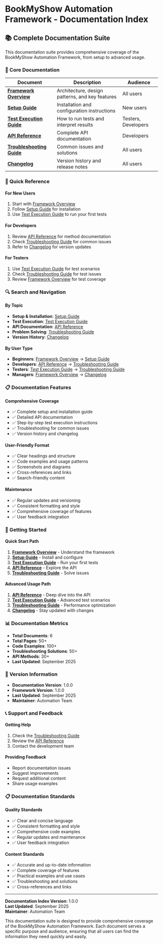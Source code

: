 # BookMyShow Automation Framework - Documentation Index

## 📚 Complete Documentation Suite

This documentation suite provides comprehensive coverage of the BookMyShow Automation Framework, from setup to advanced usage.

### 🎯 Core Documentation

| Document | Description | Audience |
|----------|-------------|----------|
| **[Framework Overview](FRAMEWORK_OVERVIEW.md)** | Architecture, design patterns, and key features | All users |
| **[Setup Guide](SETUP_GUIDE.md)** | Installation and configuration instructions | New users |
| **[Test Execution Guide](TEST_EXECUTION.md)** | How to run tests and interpret results | Testers, Developers |
| **[API Reference](API_REFERENCE.md)** | Complete API documentation | Developers |
| **[Troubleshooting Guide](TROUBLESHOOTING.md)** | Common issues and solutions | All users |
| **[Changelog](CHANGELOG.md)** | Version history and release notes | All users |

### 📖 Quick Reference

#### For New Users
1. Start with [Framework Overview](FRAMEWORK_OVERVIEW.md)
2. Follow [Setup Guide](SETUP_GUIDE.md) for installation
3. Use [Test Execution Guide](TEST_EXECUTION.md) to run your first tests

#### For Developers
1. Review [API Reference](API_REFERENCE.md) for method documentation
2. Check [Troubleshooting Guide](TROUBLESHOOTING.md) for common issues
3. Refer to [Changelog](CHANGELOG.md) for version updates

#### For Testers
1. Use [Test Execution Guide](TEST_EXECUTION.md) for test scenarios
2. Check [Troubleshooting Guide](TROUBLESHOOTING.md) for test issues
3. Review [Framework Overview](FRAMEWORK_OVERVIEW.md) for test coverage

### 🔍 Search and Navigation

#### By Topic
- **Setup & Installation**: [Setup Guide](SETUP_GUIDE.md)
- **Test Execution**: [Test Execution Guide](TEST_EXECUTION.md)
- **API Documentation**: [API Reference](API_REFERENCE.md)
- **Problem Solving**: [Troubleshooting Guide](TROUBLESHOOTING.md)
- **Version History**: [Changelog](CHANGELOG.md)

#### By User Type
- **Beginners**: [Framework Overview](FRAMEWORK_OVERVIEW.md) → [Setup Guide](SETUP_GUIDE.md)
- **Developers**: [API Reference](API_REFERENCE.md) → [Troubleshooting Guide](TROUBLESHOOTING.md)
- **Testers**: [Test Execution Guide](TEST_EXECUTION.md) → [Troubleshooting Guide](TROUBLESHOOTING.md)
- **Managers**: [Framework Overview](FRAMEWORK_OVERVIEW.md) → [Changelog](CHANGELOG.md)

### 📋 Documentation Features

#### Comprehensive Coverage
- ✅ Complete setup and installation guide
- ✅ Detailed API documentation
- ✅ Step-by-step test execution instructions
- ✅ Troubleshooting for common issues
- ✅ Version history and changelog

#### User-Friendly Format
- ✅ Clear headings and structure
- ✅ Code examples and usage patterns
- ✅ Screenshots and diagrams
- ✅ Cross-references and links
- ✅ Search-friendly content

#### Maintenance
- ✅ Regular updates and versioning
- ✅ Consistent formatting and style
- ✅ Comprehensive coverage of features
- ✅ User feedback integration

### 🚀 Getting Started

#### Quick Start Path
1. **[Framework Overview](FRAMEWORK_OVERVIEW.md)** - Understand the framework
2. **[Setup Guide](SETUP_GUIDE.md)** - Install and configure
3. **[Test Execution Guide](TEST_EXECUTION.md)** - Run your first tests
4. **[API Reference](API_REFERENCE.md)** - Explore the API
5. **[Troubleshooting Guide](TROUBLESHOOTING.md)** - Solve issues

#### Advanced Usage Path
1. **[API Reference](API_REFERENCE.md)** - Deep dive into the API
2. **[Test Execution Guide](TEST_EXECUTION.md)** - Advanced test scenarios
3. **[Troubleshooting Guide](TROUBLESHOOTING.md)** - Performance optimization
4. **[Changelog](CHANGELOG.md)** - Stay updated with changes

### 📊 Documentation Metrics

- **Total Documents**: 6
- **Total Pages**: 50+
- **Code Examples**: 100+
- **Troubleshooting Solutions**: 50+
- **API Methods**: 30+
- **Last Updated**: September 2025

### 🔄 Version Information

- **Documentation Version**: 1.0.0
- **Framework Version**: 1.0.0
- **Last Updated**: September 2025
- **Maintainer**: Automation Team

### 📞 Support and Feedback

#### Getting Help
1. Check the [Troubleshooting Guide](TROUBLESHOOTING.md)
2. Review the [API Reference](API_REFERENCE.md)
3. Contact the development team

#### Providing Feedback
- Report documentation issues
- Suggest improvements
- Request additional content
- Share usage examples

### 📋 Documentation Standards

#### Quality Standards
- ✅ Clear and concise language
- ✅ Consistent formatting and style
- ✅ Comprehensive code examples
- ✅ Regular updates and maintenance
- ✅ User feedback integration

#### Content Standards
- ✅ Accurate and up-to-date information
- ✅ Complete coverage of features
- ✅ Practical examples and use cases
- ✅ Troubleshooting and solutions
- ✅ Cross-references and links

---

**Documentation Index Version**: 1.0.0  
**Last Updated**: September 2025  
**Maintainer**: Automation Team

This documentation suite is designed to provide comprehensive coverage of the BookMyShow Automation Framework. Each document serves a specific purpose and audience, ensuring that all users can find the information they need quickly and easily.

